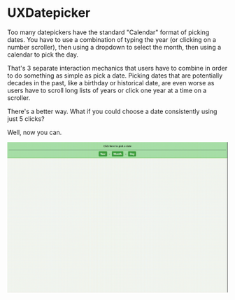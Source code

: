 # UXDatepicker

Too many datepickers have the standard "Calendar" format of picking dates. You have to use a combination of typing the year (or clicking on a number scroller), 
then using a dropdown to select the month, then using a calendar to pick the day.

That's 3 separate interaction mechanics that users have to combine in order to do something as simple as pick a date. Picking dates that are potentially decades in the past, 
like a birthday or historical date, are even worse as users have to scroll long lists of years or click one year at a time on a scroller.

There's a better way. What if you could choose a date consistently using just 5 clicks?

Well, now you can.

![UX Datepicker Demo](demo/screencast.gif)
